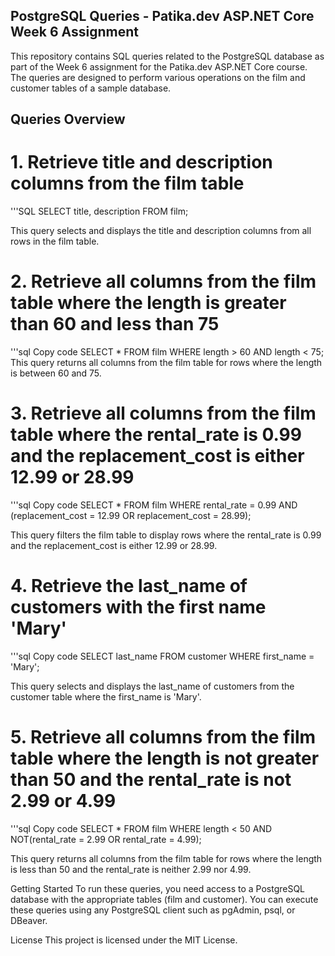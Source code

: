## PostgreSQL Queries - Patika.dev ASP.NET Core Week 6 Assignment
This repository contains SQL queries related to the PostgreSQL database as part of the Week 6 assignment for the Patika.dev ASP.NET Core course. The queries are designed to perform various operations on the film and customer tables of a sample database.

## Queries Overview
# 1. Retrieve title and description columns from the film table
'''SQL
SELECT title, description FROM film;

This query selects and displays the title and description columns from all rows in the film table.

# 2. Retrieve all columns from the film table where the length is greater than 60 and less than 75
'''sql
Copy code
SELECT * FROM film WHERE length > 60 AND length < 75;
This query returns all columns from the film table for rows where the length is between 60 and 75.

# 3. Retrieve all columns from the film table where the rental_rate is 0.99 and the replacement_cost is either 12.99 or 28.99
'''sql
Copy code
SELECT * FROM film WHERE rental_rate = 0.99 AND (replacement_cost = 12.99 OR replacement_cost = 28.99);

This query filters the film table to display rows where the rental_rate is 0.99 and the replacement_cost is either 12.99 or 28.99.

# 4. Retrieve the last_name of customers with the first name 'Mary'
'''sql
Copy code
SELECT last_name FROM customer WHERE first_name = 'Mary';

This query selects and displays the last_name of customers from the customer table where the first_name is 'Mary'.

# 5. Retrieve all columns from the film table where the length is not greater than 50 and the rental_rate is not 2.99 or 4.99
'''sql
Copy code
SELECT * FROM film WHERE length < 50 AND NOT(rental_rate = 2.99 OR rental_rate = 4.99);

This query returns all columns from the film table for rows where the length is less than 50 and the rental_rate is neither 2.99 nor 4.99.

Getting Started
To run these queries, you need access to a PostgreSQL database with the appropriate tables (film and customer). You can execute these queries using any PostgreSQL client such as pgAdmin, psql, or DBeaver.

License
This project is licensed under the MIT License.
